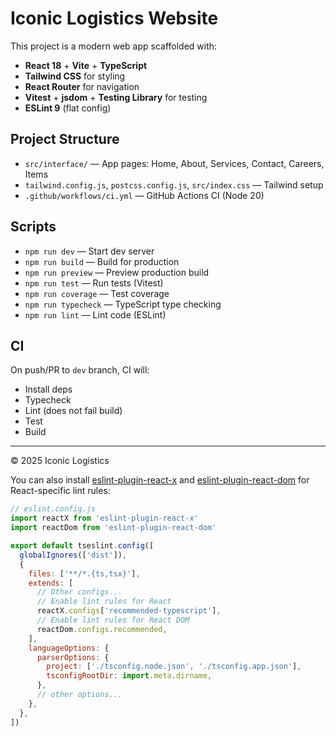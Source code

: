 # Iconic Logistics Website

This project is a modern web app scaffolded with:

- **React 18** + **Vite** + **TypeScript**
- **Tailwind CSS** for styling
- **React Router** for navigation
- **Vitest** + **jsdom** + **Testing Library** for testing
- **ESLint 9** (flat config)

## Project Structure

- `src/interface/` — App pages: Home, About, Services, Contact, Careers, Items
- `tailwind.config.js`, `postcss.config.js`, `src/index.css` — Tailwind setup
- `.github/workflows/ci.yml` — GitHub Actions CI (Node 20)

## Scripts

- `npm run dev` — Start dev server
- `npm run build` — Build for production
- `npm run preview` — Preview production build
- `npm run test` — Run tests (Vitest)
- `npm run coverage` — Test coverage
- `npm run typecheck` — TypeScript type checking
- `npm run lint` — Lint code (ESLint)

## CI

On push/PR to `dev` branch, CI will:
- Install deps
- Typecheck
- Lint (does not fail build)
- Test
- Build

---

© 2025 Iconic Logistics

You can also install [eslint-plugin-react-x](https://github.com/Rel1cx/eslint-react/tree/main/packages/plugins/eslint-plugin-react-x) and [eslint-plugin-react-dom](https://github.com/Rel1cx/eslint-react/tree/main/packages/plugins/eslint-plugin-react-dom) for React-specific lint rules:

```js
// eslint.config.js
import reactX from 'eslint-plugin-react-x'
import reactDom from 'eslint-plugin-react-dom'

export default tseslint.config([
  globalIgnores(['dist']),
  {
    files: ['**/*.{ts,tsx}'],
    extends: [
      // Other configs...
      // Enable lint rules for React
      reactX.configs['recommended-typescript'],
      // Enable lint rules for React DOM
      reactDom.configs.recommended,
    ],
    languageOptions: {
      parserOptions: {
        project: ['./tsconfig.node.json', './tsconfig.app.json'],
        tsconfigRootDir: import.meta.dirname,
      },
      // other options...
    },
  },
])
```
